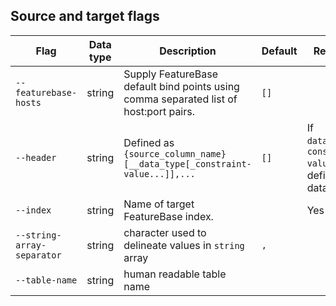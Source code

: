 ## Source and target flags

| Flag | Data type | Description | Default | Required |
|---|---|---|---|---|
| `--featurebase-hosts` | string | Supply FeatureBase default bind points using comma separated list of host:port pairs. | `[]` |  |
| `--header` | string | Defined as  `{source_column_name}[__data_type[_constraint-value...]],...` | `[]` | If `data_type`, `constraint-value` not defined in data file. |
| `--index` | string | Name of target FeatureBase index. |   | Yes |
| `--string-array-separator` | string | character used to delineate values in `string` array | `,` |  |
| `--table-name` | string | human readable table name |  |  |

